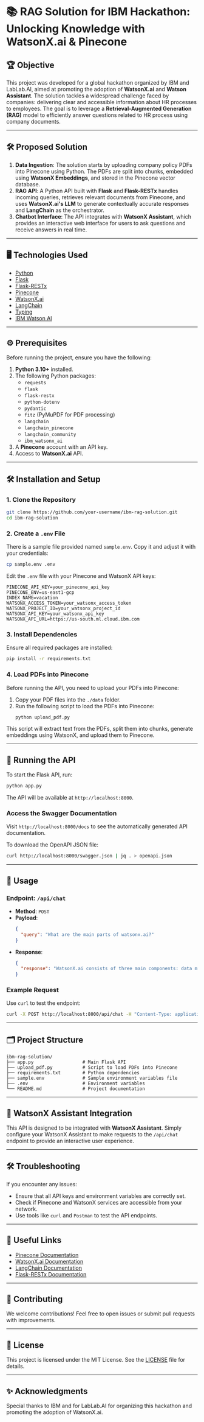 # 📚 RAG Solution for IBM Hackathon: Unlocking Knowledge with WatsonX.ai & Pinecone

## 🏆 Objective
This project was developed for a global hackathon organized by IBM and LabLab.AI, aimed at promoting the adoption of **WatsonX.ai** and **Watson Assistant**. The solution tackles a widespread challenge faced by companies: delivering clear and accessible information about HR processes to employees.  The goal is to leverage a **Retrieval-Augmented Generation (RAG)** model to efficiently answer questions related to HR process using company documents. 

---

## 🛠️ Proposed Solution
1. **Data Ingestion**: The solution starts by uploading company policy PDFs into Pinecone using Python. The PDFs are split into chunks, embedded using **WatsonX Embeddings**, and stored in the Pinecone vector database.
2. **RAG API**: A Python API built with **Flask** and **Flask-RESTx** handles incoming queries, retrieves relevant documents from Pinecone, and uses **WatsonX.ai's LLM** to generate contextually accurate responses and  **LangChain** as the orchestrator.
3. **Chatbot Interface**: The API integrates with **WatsonX Assistant**, which provides an interactive web interface for users to ask questions and receive answers in real time.

---

## 🖥️ Technologies Used
- [Python](https://www.python.org/)
- [Flask](https://flask.palletsprojects.com/)
- [Flask-RESTx](https://flask-restx.readthedocs.io/)
- [Pinecone](https://www.pinecone.io/)
- [WatsonX.ai](https://www.ibm.com/watsonx)
- [LangChain](https://python.langchain.com/)
- [Typing](https://docs.python.org/3/library/typing.html)
- [IBM Watson AI](https://cloud.ibm.com/docs/watsonx)

---

## ⚙️ Prerequisites
Before running the project, ensure you have the following:

1. **Python 3.10+** installed.
2. The following Python packages:
   - `requests`
   - `flask`
   - `flask-restx`
   - `python-dotenv`
   - `pydantic`
   - `fitz` (PyMuPDF for PDF processing)
   - `langchain`
   - `langchain_pinecone`
   - `langchain_community`
   - `ibm_watsonx_ai`
3. A **Pinecone** account with an API key.
4. Access to **WatsonX.ai** API.

---

## 🛠️ Installation and Setup

### 1. Clone the Repository
```bash
git clone https://github.com/your-username/ibm-rag-solution.git
cd ibm-rag-solution
```

### 2. Create a `.env` File
There is a sample file provided named `sample.env`. Copy it and adjust it with your credentials:
```bash
cp sample.env .env
```

Edit the `.env` file with your Pinecone and WatsonX API keys:
```
PINECONE_API_KEY=your_pinecone_api_key
PINECONE_ENV=us-east1-gcp
INDEX_NAME=vacation
WATSONX_ACCESS_TOKEN=your_watsonx_access_token
WATSONX_PROJECT_ID=your_watsonx_project_id
WATSONX_API_KEY=your_watsonx_api_key
WATSONX_API_URL=https://us-south.ml.cloud.ibm.com
```

### 3. Install Dependencies
Ensure all required packages are installed:
```bash
pip install -r requirements.txt
```

### 4. Load PDFs into Pinecone
Before running the API, you need to upload your PDFs into Pinecone:

1. Copy your PDF files into the `./data` folder.
2. Run the following script to load the PDFs into Pinecone:
   ```bash
   python upload_pdf.py
   ```

This script will extract text from the PDFs, split them into chunks, generate embeddings using WatsonX, and upload them to Pinecone.

---

## 🚀 Running the API
To start the Flask API, run:

```bash
python app.py
```

The API will be available at `http://localhost:8000`.

### Access the Swagger Documentation
Visit `http://localhost:8000/docs` to see the automatically generated API documentation.

To download the OpenAPI JSON file:
```bash
curl http://localhost:8000/swagger.json | jq . > openapi.json
```

---

## 📄 Usage

### Endpoint: `/api/chat`
- **Method**: `POST`
- **Payload**:
  ```json
  {
    "query": "What are the main parts of watsonx.ai?"
  }
  ```
- **Response**:
  ```json
  {
    "response": "WatsonX.ai consists of three main components: data management, AI model training, and deployment."
  }
  ```
 
### Example Request
Use `curl` to test the endpoint:
```bash
curl -X POST http://localhost:8000/api/chat -H "Content-Type: application/json" -d '{"query": "How do I apply for vacation?"}'
```

---

## 🗂️ Project Structure
```
ibm-rag-solution/
├── app.py                  # Main Flask API
├── upload_pdf.py           # Script to load PDFs into Pinecone
├── requirements.txt        # Python dependencies
├── sample.env              # Sample environment variables file
├── .env                    # Environment variables
└── README.md               # Project documentation
```

---

## 🤖 WatsonX Assistant Integration
This API is designed to be integrated with **WatsonX Assistant**. Simply configure your WatsonX Assistant to make requests to the `/api/chat` endpoint to provide an interactive user experience.

---

## 🛠️ Troubleshooting
If you encounter any issues:

- Ensure that all API keys and environment variables are correctly set.
- Check if Pinecone and WatsonX services are accessible from your network.
- Use tools like `curl` and `Postman` to test the API endpoints.

---

## 🔗 Useful Links
- [Pinecone Documentation](https://docs.pinecone.io/)
- [WatsonX.ai Documentation](https://cloud.ibm.com/docs/watsonx)
- [LangChain Documentation](https://python.langchain.com/)
- [Flask-RESTx Documentation](https://flask-restx.readthedocs.io/)

---

## 📢 Contributing
We welcome contributions! Feel free to open issues or submit pull requests with improvements.

---

## 📄 License
This project is licensed under the MIT License. See the [LICENSE](LICENSE) file for details.

---

## ✨ Acknowledgments
Special thanks to IBM and for LabLab.AI for organizing this hackathon and promoting the adoption of WatsonX.ai.
